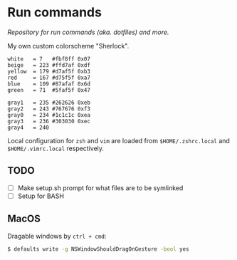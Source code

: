 # Run commands

_Repository for run commands (aka. dotfiles) and more._

My own custom colorscheme "Sherlock".

```
white   = 7   #fbf8ff 0x07
beige   = 223 #ffd7af 0xdf
yellow  = 179 #d7af5f 0xb3
red     = 167 #d75f5f 0xa7
blue    = 109 #87afaf 0x6d
green   = 71  #5faf5f 0x47

gray1   = 235 #262626 0xeb
gray2   = 243 #767676 0xf3
gray0   = 234 #1c1c1c 0xea
gray3   = 236 #303030 0xec
gray4   = 240
```

Local configuration for `zsh` and `vim` are loaded from `$HOME/.zshrc.local` and
`$HOME/.vimrc.local` respectively.

## TODO

- [ ] Make setup.sh prompt for what files are to be symlinked
- [ ] Setup for BASH

## MacOS

Dragable windows by `ctrl + cmd`:

```bash
$ defaults write -g NSWindowShouldDragOnGesture -bool yes
```
